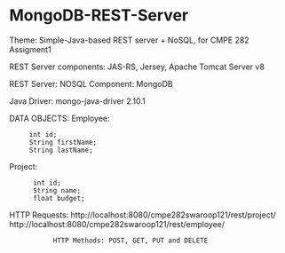 # MongoDB-REST-Server


Theme: Simple-Java-based REST server + NoSQL, for CMPE 282 Assigment1

REST Server components: JAS-RS, Jersey, Apache Tomcat Server v8 


REST Server: NOSQL Component: MongoDB 


Java Driver: mongo-java-driver 2.10.1

DATA OBJECTS: 
 Employee:  
 
         int id;
         String firstName;
         String lastName;

 Project: 
 
          int id;
          String name;
          float budget;


HTTP Requests: http://localhost:8080/cmpe282swaroop121/rest/project/
               http://localhost:8080/cmpe282swaroop121/rest/employee/
               
               HTTP Methods: POST, GET, PUT and DELETE
